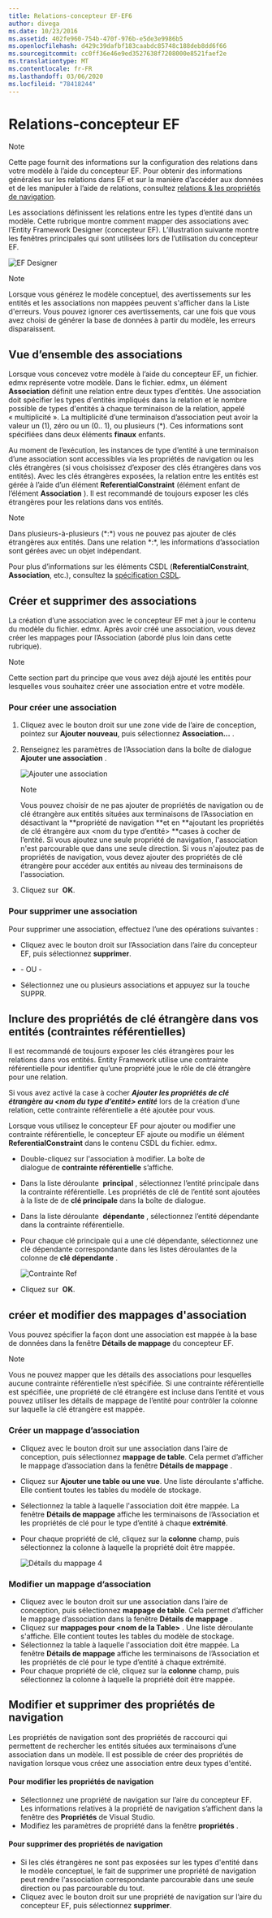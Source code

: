 ```yaml
---
title: Relations-concepteur EF-EF6
author: divega
ms.date: 10/23/2016
ms.assetid: 402fe960-754b-470f-976b-e5de3e9986b5
ms.openlocfilehash: d429c39dafbf183caabdc85748c188deb8dd6f66
ms.sourcegitcommit: cc0ff36e46e9ed3527638f7208000e8521faef2e
ms.translationtype: MT
ms.contentlocale: fr-FR
ms.lasthandoff: 03/06/2020
ms.locfileid: "78418244"
---
```

# <a name="relationships---ef-designer"></a>Relations-concepteur EF
> [!NOTE]
> Cette page fournit des informations sur la configuration des relations dans votre modèle à l’aide du concepteur EF. Pour obtenir des informations générales sur les relations dans EF et sur la manière d’accéder aux données et de les manipuler à l’aide de relations, consultez [relations & les propriétés de navigation](~/ef6/fundamentals/relationships.md).

Les associations définissent les relations entre les types d’entité dans un modèle. Cette rubrique montre comment mapper des associations avec l’Entity Framework Designer (concepteur EF). L’illustration suivante montre les fenêtres principales qui sont utilisées lors de l’utilisation du concepteur EF.

![EF Designer](~/ef6/media/efdesigner.png)

> [!NOTE]
> Lorsque vous générez le modèle conceptuel, des avertissements sur les entités et les associations non mappées peuvent s'afficher dans la Liste d'erreurs. Vous pouvez ignorer ces avertissements, car une fois que vous avez choisi de générer la base de données à partir du modèle, les erreurs disparaissent.

## <a name="associations-overview"></a>Vue d’ensemble des associations

Lorsque vous concevez votre modèle à l’aide du concepteur EF, un fichier. edmx représente votre modèle. Dans le fichier. edmx, un élément **Association** définit une relation entre deux types d’entités. Une association doit spécifier les types d'entités impliqués dans la relation et le nombre possible de types d'entités à chaque terminaison de la relation, appelé « multiplicité ». La multiplicité d’une terminaison d’association peut avoir la valeur un (1), zéro ou un (0.. 1), ou plusieurs (\*). Ces informations sont spécifiées dans deux éléments **finaux** enfants.

Au moment de l’exécution, les instances de type d’entité à une terminaison d’une association sont accessibles via les propriétés de navigation ou les clés étrangères (si vous choisissez d’exposer des clés étrangères dans vos entités). Avec les clés étrangères exposées, la relation entre les entités est gérée à l’aide d’un élément **ReferentialConstraint** (élément enfant de l’élément **Association** ). Il est recommandé de toujours exposer les clés étrangères pour les relations dans vos entités.

> [!NOTE]
> Dans plusieurs-à-plusieurs (\*:\*) vous ne pouvez pas ajouter de clés étrangères aux entités. Dans une relation \*:\*, les informations d’association sont gérées avec un objet indépendant.

Pour plus d’informations sur les éléments CSDL (**ReferentialConstraint**, **Association**, etc.), consultez la [spécification CSDL](~/ef6/modeling/designer/advanced/edmx/csdl-spec.md).

## <a name="create-and-delete-associations"></a>Créer et supprimer des associations

La création d’une association avec le concepteur EF met à jour le contenu du modèle du fichier. edmx. Après avoir créé une association, vous devez créer les mappages pour l’Association (abordé plus loin dans cette rubrique).

> [!NOTE]
> Cette section part du principe que vous avez déjà ajouté les entités pour lesquelles vous souhaitez créer une association entre et votre modèle.

### <a name="to-create-an-association"></a>Pour créer une association

1.  Cliquez avec le bouton droit sur une zone vide de l’aire de conception, pointez sur **Ajouter nouveau**, puis sélectionnez **Association...** .
2.  Renseignez les paramètres de l’Association dans la boîte de dialogue **Ajouter une association** .

    ![Ajouter une association](~/ef6/media/addassociation.png)

    > [!NOTE]
    > Vous pouvez choisir de ne pas ajouter de propriétés de navigation ou de clé étrangère aux entités situées aux terminaisons de l’Association en désactivant la **propriété de navigation **et en **ajoutant les propriétés de clé étrangère aux &lt;nom du type d’entité&gt; **cases à cocher de l’entité. Si vous ajoutez une seule propriété de navigation, l'association n'est parcourable que dans une seule direction. Si vous n'ajoutez pas de propriétés de navigation, vous devez ajouter des propriétés de clé étrangère pour accéder aux entités au niveau des terminaisons de l'association.
    
3.  Cliquez sur  **OK**.

### <a name="to-delete-an-association"></a>Pour supprimer une association

Pour supprimer une association, effectuez l’une des opérations suivantes :

-   Cliquez avec le bouton droit sur l’Association dans l’aire du concepteur EF, puis sélectionnez **supprimer**.

- \- OU -

-   Sélectionnez une ou plusieurs associations et appuyez sur la touche SUPPR.

## <a name="include-foreign-key-properties-in-your-entities-referential-constraints"></a>Inclure des propriétés de clé étrangère dans vos entités (contraintes référentielles)

Il est recommandé de toujours exposer les clés étrangères pour les relations dans vos entités. Entity Framework utilise une contrainte référentielle pour identifier qu’une propriété joue le rôle de clé étrangère pour une relation.

Si vous avez activé la case à cocher ***Ajouter les propriétés de clé étrangère au &lt;nom du type d’entité&gt; entité*** lors de la création d’une relation, cette contrainte référentielle a été ajoutée pour vous.

Lorsque vous utilisez le concepteur EF pour ajouter ou modifier une contrainte référentielle, le concepteur EF ajoute ou modifie un élément **ReferentialConstraint** dans le contenu CSDL du fichier. edmx.

-   Double-cliquez sur l'association à modifier.
    La boîte de dialogue de **contrainte référentielle** s’affiche.
-   Dans la liste déroulante  **principal** , sélectionnez l’entité principale dans la contrainte référentielle.
    Les propriétés de clé de l’entité sont ajoutées à la liste de de **clé principale** dans la boîte de dialogue.
-   Dans la liste déroulante  **dépendante** , sélectionnez l’entité dépendante dans la contrainte référentielle.
-   Pour chaque clé principale qui a une clé dépendante, sélectionnez une clé dépendante correspondante dans les listes déroulantes de la colonne de **clé dépendante** .

    ![Contrainte Ref](~/ef6/media/refconstraint.png)

-   Cliquez sur  **OK**.

## <a name="create-and-edit-association-mappings"></a>créer et modifier des mappages d'association

Vous pouvez spécifier la façon dont une association est mappée à la base de données dans la fenêtre **Détails de mappage** du concepteur EF.

> [!NOTE]
> Vous ne pouvez mapper que les détails des associations pour lesquelles aucune contrainte référentielle n’est spécifiée. Si une contrainte référentielle est spécifiée, une propriété de clé étrangère est incluse dans l’entité et vous pouvez utiliser les détails de mappage de l’entité pour contrôler la colonne sur laquelle la clé étrangère est mappée.

### <a name="create-an-association-mapping"></a>Créer un mappage d’association

-   Cliquez avec le bouton droit sur une association dans l’aire de conception, puis sélectionnez **mappage de table**.
    Cela permet d’afficher le mappage d’association dans la fenêtre **Détails de mappage** .
-   Cliquez sur **Ajouter une table ou une vue**.
    Une liste déroulante s'affiche. Elle contient toutes les tables du modèle de stockage.
-   Sélectionnez la table à laquelle l'association doit être mappée.
    La fenêtre **Détails de mappage** affiche les terminaisons de l’Association et les propriétés de clé pour le type d’entité à chaque **extrémité**.
-   Pour chaque propriété de clé, cliquez sur la **colonne** champ, puis sélectionnez la colonne à laquelle la propriété doit être mappée.

    ![Détails du mappage 4](~/ef6/media/mappingdetails4.png)

### <a name="edit-an-association-mapping"></a>Modifier un mappage d’association

-   Cliquez avec le bouton droit sur une association dans l’aire de conception, puis sélectionnez **mappage de table**.
    Cela permet d’afficher le mappage d’association dans la fenêtre **Détails de mappage** .
-   Cliquez sur **mappages pour &lt;nom de la Table&gt;** .
    Une liste déroulante s'affiche. Elle contient toutes les tables du modèle de stockage.
-   Sélectionnez la table à laquelle l'association doit être mappée.
    La fenêtre **Détails de mappage** affiche les terminaisons de l’Association et les propriétés de clé pour le type d’entité à chaque extrémité.
-   Pour chaque propriété de clé, cliquez sur la **colonne** champ, puis sélectionnez la colonne à laquelle la propriété doit être mappée.

## <a name="edit-and-delete-navigation-properties"></a>Modifier et supprimer des propriétés de navigation

Les propriétés de navigation sont des propriétés de raccourci qui permettent de rechercher les entités situées aux terminaisons d’une association dans un modèle. Il est possible de créer des propriétés de navigation lorsque vous créez une association entre deux types d'entité.

#### <a name="to-edit-navigation-properties"></a>Pour modifier les propriétés de navigation

-   Sélectionnez une propriété de navigation sur l’aire du concepteur EF.
    Les informations relatives à la propriété de navigation s’affichent dans la fenêtre des **Propriétés** de Visual Studio.
-   Modifiez les paramètres de propriété dans la fenêtre **propriétés** .

#### <a name="to-delete-navigation-properties"></a>Pour supprimer des propriétés de navigation

-   Si les clés étrangères ne sont pas exposées sur les types d'entité dans le modèle conceptuel, le fait de supprimer une propriété de navigation peut rendre l'association correspondante parcourable dans une seule direction ou pas parcourable du tout.
-   Cliquez avec le bouton droit sur une propriété de navigation sur l’aire du concepteur EF, puis sélectionnez **supprimer**.

